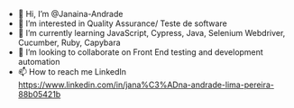 - 👋 Hi, I’m @Janaina-Andrade
- 👀 I’m interested in Quality Assurance/ Teste de software
- 🌱 I’m currently learning JavaScript, Cypress, Java, Selenium Webdriver, Cucumber, Ruby, Capybara 
- 💞️ I’m looking to collaborate on Front End testing and development automation
- 📫 How to reach me LinkedIn https://www.linkedin.com/in/jana%C3%ADna-andrade-lima-pereira-88b05421b

<!---
Janaina-Andrade/Janaina-Andrade is a ✨ special ✨ repository because its `README.md` (this file) appears on your GitHub profile.
You can click the Preview link to take a look at your changes.
--->
